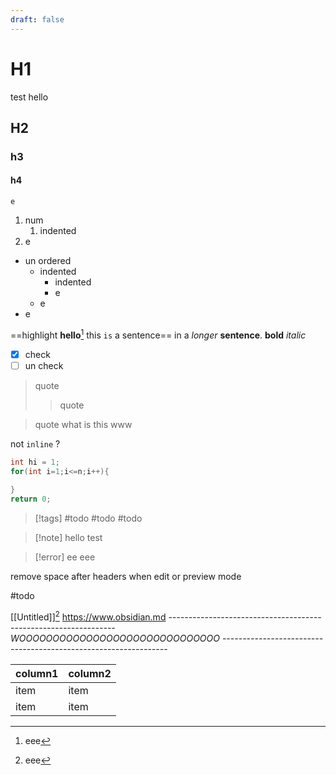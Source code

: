 ```yaml
---
draft: false
---
```

# H1

test
hello

## H2
### h3
#### h4
	e
1. num
	1. indented
2.  e

- un ordered
	- indented
		- indented
		- e
	- e
- e

==highlight **hello**[^1] this `is` a sentence== in a *longer* **sentence**.
**bold**
*italic*

- [x] check
- [ ] un check

> quote
> > quote

> quote 
> what is this
> www
> 

not `inline` ?
```c++
int hi = 1;
for(int i=1;i<=n;i++){
	
}
return 0;
```


>[!tags]
> #todo #todo #todo


>[!note] hello
>test

>[!error] ee
>eee




remove space after headers when edit or preview mode

#todo 

[[Untitled]][^1]
https://www.obsidian.md
*----------------------------------------------------------------
WOOOOOOOOOOOOOOOOOOOOOOOOOOOOOO
----------------------------------------------------------------*

column1  |  column2
--  |  --
item  |  item
item  |  item



[^1]: eee